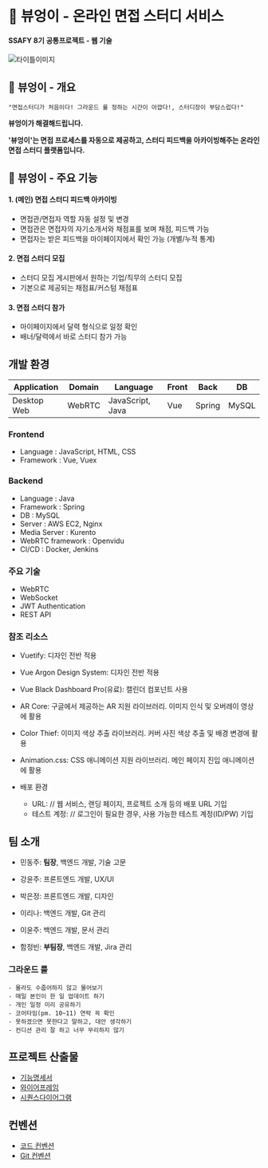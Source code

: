 # 🦉 뷰엉이 - 온라인 면접 스터디 서비스 
#### SSAFY 8기 공통프로젝트 - 웹 기술
![타이틀이미지](./산출물/logo.png)

<!-- 필수 항목 -->

## 🦉 **뷰엉이** - 개요
    "면접스터디가 처음이다! 그라운드 룰 정하는 시간이 아깝다!, 스터디장이 부담스럽다!"

**뷰엉이가 해결해드립니다.**

**'뷰엉이'는 면접 프로세스를 자동으로 제공하고, 스터디 피드백을 아카이빙해주는 온라인 면접 스터디 플랫폼입니다.**

## 🦉 **뷰엉이** - 주요 기능
#### 1. (메인) 면접 스터디 피드백 아카이빙
- 면접관/면접자 역할 자동 설정 및 변경
- 면접관은 면접자의 자기소개서와 채점표를 보며 채점, 피드백 가능
- 면접자는 받은 피드백을 마이페이지에서 확인 가능 (개별/누적 통계)
#### 2. 면접 스터디 모집
- 스터디 모집 게시판에서 원하는 기업/직무의 스터디 모집
- 기본으로 제공되는 채점표/커스텀 채점표
#### 3. 면접 스터디 참가
- 마이페이지에서 달력 형식으로 일정 확인
- 배너/달력에서 바로 스터디 참가 가능

## 개발 환경

| Application | Domain | Language | Front | Back | DB |
| ---- | ---- | ---- | ---- | ---- | ---- |
| Desktop Web | WebRTC | JavaScript, Java | Vue | Spring | MySQL |

### **Frontend**
- Language : JavaScript, HTML, CSS
- Framework : Vue, Vuex

### **Backend**
- Language : Java
- Framework : Spring
- DB : MySQL
- Server : AWS EC2, Nginx
- Media Server : Kurento
- WebRTC framework : Openvidu
- CI/CD : Docker, Jenkins


### **주요 기술**
  - WebRTC
  - WebSocket
  - JWT Authentication
  - REST API

### **참조 리소스**
  * Vuetify: 디자인 전반 적용
  * Vue Argon Design System: 디자인 전반 적용
  * Vue Black Dashboard Pro(유료): 캘린더 컴포넌트 사용
  * AR Core: 구글에서 제공하는 AR 지원 라이브러리. 이미지 인식 및 오버레이 영상에 활용
  * Color Thief: 이미지 색상 추출 라이브러리. 커버 사진 색상 추출 및 배경 변경에 활용
  * Animation.css: CSS 애니메이션 지원 라이브러리. 메인 페이지 진입 애니메이션에 활용

* 배포 환경
  - URL: // 웹 서비스, 랜딩 페이지, 프로젝트 소개 등의 배포 URL 기입
  - 테스트 계정: // 로그인이 필요한 경우, 사용 가능한 테스트 계정(ID/PW) 기입


<!-- 자유 양식 -->

## 팀 소개
  * 민동주: **팀장**, 백엔드 개발, 기술 고문

  * 강윤주: 프론트엔드 개발, UX/UI

  * 박은정: 프론트엔드 개발, 디자인

  * 이리나: 백엔드 개발, Git 관리

  * 이윤주: 백엔드 개발, 문서 관리

  * 함정빈: **부팀장**, 백엔드 개발, Jira 관리

### 그라운드 룰
    - 몰라도 수줍어하지 않고 물어보기
    - 매일 본인이 한 일 업데이트 하기
    - 개인 일정 미리 공유하기
    - 코어타임(pm. 10~11) 연락 꼭 확인
    - 못하겠으면 못한다고 말하고, 대안 생각하기
    - 컨디션 관리 잘 하고 너무 무리하지 않기

## 프로젝트 산출물
- [기능명세서](./산출물/기능명세서.md)
- [와이어프레임](./산출물/와이어프레임.md)
- [시퀀스다이어그램](./산출물/시퀀스다이어그램.md)

## 컨벤션
- [코드 컨벤션](./산출물/코드컨벤션.md)
- [Git 컨벤션](./산출물/깃컨벤션.md)


